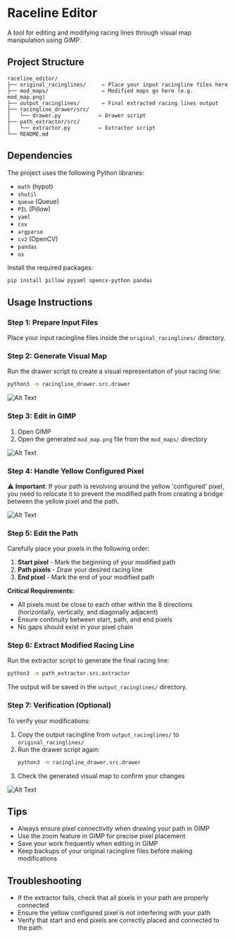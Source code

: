 # Raceline Editor

A tool for editing and modifying racing lines through visual map manipulation using GIMP.

## Project Structure

```
raceline_editor/
├── original_racinglines/     ← Place your input racingline files here
├── mod_maps/                 ← Modified maps go here (e.g. mod_map.png)
├── output_racinglines/       ← Final extracted racing lines output
├── racingline_drawer/src/
│   └── drawer.py            ← Drawer script
├── path_extractor/src/
│   └── extractor.py         ← Extractor script
└── README.md
```

## Dependencies

The project uses the following Python libraries:
- `math` (hypot)
- `shutil`
- `queue` (Queue)
- `PIL` (Pillow)
- `yaml`
- `csv`
- `argparse`
- `cv2` (OpenCV)
- `pandas`
- `os`

Install the required packages:
```bash
pip install pillow pyyaml opencv-python pandas
```

## Usage Instructions

### Step 1: Prepare Input Files
Place your input racingline files inside the `original_racinglines/` directory.

### Step 2: Generate Visual Map
Run the drawer script to create a visual representation of your racing line:
```bash
python3 -m racingline_drawer.src.drawer
```
![Alt Text](assets/mod_map.png)

### Step 3: Edit in GIMP
1. Open GIMP
2. Open the generated `mod_map.png` file from the `mod_maps/` directory

![Alt Text](assets/wrong_line.png)

### Step 4: Handle Yellow Configured Pixel
⚠️ **Important**: If your path is revolving around the yellow 'configured' pixel, you need to relocate it to prevent the modified path from creating a bridge between the yellow pixel and the path.

![Alt Text](assets/fixing.png)

### Step 5: Edit the Path
Carefully place your pixels in the following order:
1. **Start pixel** - Mark the beginning of your modified path
2. **Path pixels** - Draw your desired racing line
3. **End pixel** - Mark the end of your modified path

**Critical Requirements:**
- All pixels must be close to each other within the 8 directions (horizontally, vertically, and diagonally adjacent)
- Ensure continuity between start, path, and end pixels
- No gaps should exist in your pixel chain

### Step 6: Extract Modified Racing Line
Run the extractor script to generate the final racing line:
```bash
python3 -m path_extractor.src.extractor
```

The output will be saved in the `output_racinglines/` directory.

### Step 7: Verification (Optional)
To verify your modifications:
1. Copy the output racingline from `output_racinglines/` to `original_racinglines/`
2. Run the drawer script again:
   ```bash
   python3 -m racingline_drawer.src.drawer
   ```
3. Check the generated visual map to confirm your changes

![Alt Text](assets/final_map.png)

## Tips
- Always ensure pixel connectivity when drawing your path in GIMP
- Use the zoom feature in GIMP for precise pixel placement
- Save your work frequently when editing in GIMP
- Keep backups of your original racingline files before making modifications

## Troubleshooting
- If the extractor fails, check that all pixels in your path are properly connected
- Ensure the yellow configured pixel is not interfering with your path
- Verify that start and end pixels are correctly placed and connected to the path